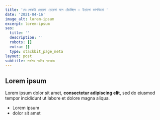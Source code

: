 ```yaml
---
title: 'যে-লোকটা তেরেসা তেরেসা বলে চেঁচাচ্ছিল — ইতালো কালভিনো '
date: '2021-04-16'
image_alt: lorem-ipsum
excerpt: lorem-ipsum
seo:
  title: ''
  description: ''
  robots: []
  extra: []
  type: stackbit_page_meta
layout: post
subtitle: তর্জমাঃ আবির আবরাজ
---
```

## Lorem ipsum

Lorem ipsum dolor sit amet, **consectetur adipiscing elit**, sed do eiusmod tempor incididunt ut labore et dolore magna aliqua.

- Lorem ipsum
- dolor sit amet
